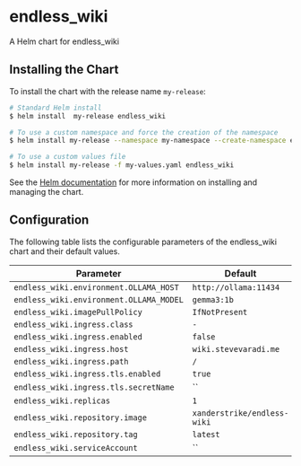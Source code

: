 # endless_wiki

A Helm chart for endless_wiki

## Installing the Chart

To install the chart with the release name `my-release`:

```bash
# Standard Helm install
$ helm install  my-release endless_wiki

# To use a custom namespace and force the creation of the namespace
$ helm install my-release --namespace my-namespace --create-namespace endless_wiki

# To use a custom values file
$ helm install my-release -f my-values.yaml endless_wiki
```

See the [Helm documentation](https://helm.sh/docs/intro/using_helm/) for more information on installing and managing the chart.

## Configuration

The following table lists the configurable parameters of the endless_wiki chart and their default values.

| Parameter                               | Default                     |
| --------------------------------------- | --------------------------- |
| `endless_wiki.environment.OLLAMA_HOST`  | `http://ollama:11434`       |
| `endless_wiki.environment.OLLAMA_MODEL` | `gemma3:1b`                 |
| `endless_wiki.imagePullPolicy`          | `IfNotPresent`              |
| `endless_wiki.ingress.class`            | `-`                         |
| `endless_wiki.ingress.enabled`          | `false`                     |
| `endless_wiki.ingress.host`             | `wiki.stevevaradi.me`       |
| `endless_wiki.ingress.path`             | `/`                         |
| `endless_wiki.ingress.tls.enabled`      | `true`                      |
| `endless_wiki.ingress.tls.secretName`   | ``                          |
| `endless_wiki.replicas`                 | `1`                         |
| `endless_wiki.repository.image`         | `xanderstrike/endless-wiki` |
| `endless_wiki.repository.tag`           | `latest`                    |
| `endless_wiki.serviceAccount`           | ``                          |



